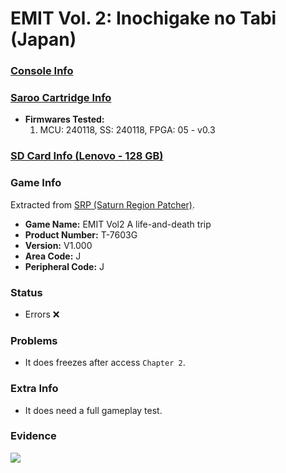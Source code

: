 # EMIT Vol. 2: Inochigake no Tabi (Japan)

### [Console Info](../../../../../Info/Consoles/VA13/README.md)

### [Saroo Cartridge Info](../../../../../Info/Cartridges/RetroGameParadiseStore/1.32F/README.md)

- <b>Firmwares Tested:</b>
  1. MCU: 240118, SS: 240118, FPGA: 05 - v0.3

### [SD Card Info (Lenovo - 128 GB)](../../../../../Info/SdCards/Lenovo/128GB/fat32/README.md)

### Game Info

Extracted from [SRP (Saturn Region Patcher)](https://segaxtreme.net/resources/saturn-region-patcher.81/download).

- <b>Game Name:</b> EMIT Vol2 A life-and-death trip
- <b>Product Number:</b> T-7603G
- <b>Version:</b> V1.000
- <b>Area Code:</b> J
- <b>Peripheral Code:</b> J

### Status

- Errors :x:

### Problems

- It does freezes after access `Chapter 2`.

### Extra Info

- It does need a full gameplay test.

### Evidence

[![](https://img.youtube.com/vi/Iq4OtA2xVow/0.jpg)](https://www.youtube.com/watch?v=Iq4OtA2xVow)
